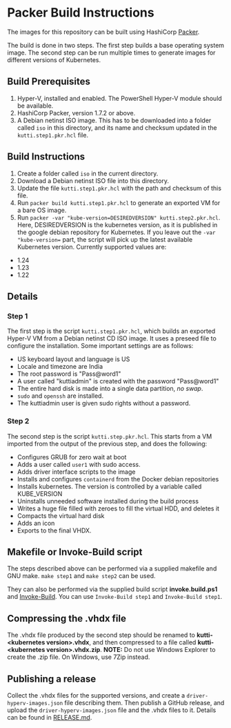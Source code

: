 # Packer Build Instructions

The images for this repository can be built using HashiCorp [Packer](https://www.packer.io/).

The build is done in two steps. The first step builds a base operating system image. The
second step can be run multiple times to generate images for different versions of Kubernetes.

## Build Prerequisites

1. Hyper-V, installed and enabled. The PowerShell Hyper-V module should be available.
2. HashiCorp Packer, version 1.7.2 or above.
3. A Debian netinst ISO image. This has to be downloaded into a folder called `iso` in this directory, and its name and checksum updated in the `kutti.step1.pkr.hcl` file.

## Build Instructions

1. Create a folder called `iso` in the current directory.
2. Download a Debian netinst ISO file into this directory.
3. Update the file `kutti.step1.pkr.hcl` with the path and checksum of this file.
4. Run `packer build kutti.step1.pkr.hcl` to generate an exported VM for a bare OS image.
5. Run `packer -var "kube-version=DESIREDVERSION" kutti.step2.pkr.hcl`. Here, DESIREDVERSION is the kubernetes version, as it is published in the google debian repository for Kubernetes. If you leave out the `-var "kube-version=` part, the script will pick up the latest available Kubernetes version. Currently supported values are:

* 1.24
* 1.23
* 1.22

## Details

### Step 1

The first step is the script `kutti.step1.pkr.hcl`, which builds an exported Hyper-V VM from a Debian netinst CD ISO image. It uses a preseed file to configure the installation. Some important settings are as follows:

* US keyboard layout and language is US
* Locale and timezone are India
* The root password is "Pass@word1"
* A user called "kuttiadmin" is created with the password "Pass@word1"
* The entire hard disk is made into a single data partition, _no swap_.
* `sudo` and `openssh` are installed.
* The kuttiadmin user is given sudo rights without a password.

### Step 2

The second step is the script `kutti.step.pkr.hcl`. This starts from a VM imported from the output of the previous step, and does the following:

* Configures GRUB for zero wait at boot
* Adds a user called `user1` with sudo access.
* Adds driver interface scripts to the image
* Installs and configures `containerd` from the Docker debian repositories
* Installs kubernetes. The version is controlled by a variable called KUBE_VERSION
* Uninstalls unneeded software installed during the build process
* Writes a huge file filled with zeroes to fill the virtual HDD, and deletes it
* Compacts the virtual hard disk
* Adds an icon
* Exports to the final VHDX.

## Makefile or Invoke-Build script

The steps described above can be performed via a supplied makefile and GNU make.
`make step1` and `make step2` can be used.

They can also be performed via the supplied build script **invoke.build.ps1** and
[Invoke-Build](https://github.com/nightroman/Invoke-Build). You can use
`Invoke-Build step1` and `Invoke-Build step1`.

## Compressing the .vhdx file

The .vhdx file produced by the second step should be renamed to **kutti-\<kubernetes version\>.vhdx**, and then compressed to a file called **kutti-\<kubernetes version\>.vhdx.zip**. **NOTE:** Do not use Windows Explorer to create the .zip file. On Windows, use 7Zip instead.

## Publishing a release

Collect the .vhdx files for the supported versions, and create a `driver-hyperv-images.json` file describing them. Then publish a GitHub release, and upload the `driver-hyperv-images.json` file and the .vhdx files to it. Details can be found in [RELEASE.md](RELEASE.md).
